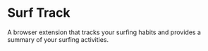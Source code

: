 # Surf Track

A browser extension that tracks your surfing habits and provides a summary of your surfing activities.

